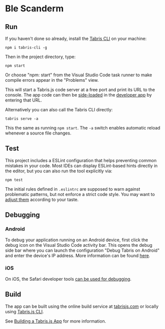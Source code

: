 # Ble Scanderm

## Run

If you haven't done so already, install the [Tabris CLI](https://www.npmjs.com/package/tabris-cli) on your machine:

```
npm i tabris-cli -g
```

Then in the project directory, type:

```
npm start
```
Or choose "npm: start" from the Visual Studio Code task runner to make compile errors appear in the "Problems" view.

This will start a Tabris.js code server at a free port and print its URL to the console. The app code can then be [side-loaded](https://docs.tabris.com/3.5/developer-app.html#run-your-app) in the [developer app](https://docs.tabris.com/3.5/developer-app.html) by entering that URL.

Alternatively you can also call the Tabris CLI directly:

```
tabris serve -a
```

This the same as running `npm start`. The `-a` switch enables automatic reload whenever a source file changes.

## Test

This project includes a ESLint configuration that helps preventing common mistakes in your code. Most IDEs can display ESLint-based hints directly in the editor, but you can also run the tool explicitly via:

```
npm test
```

The initial rules defined in `.eslintrc` are supposed to warn against problematic patterns, but not enforce a strict code style. You may want to [adjust them](https://eslint.org/docs/rules/) according to your taste.

## Debugging


### Android

To debug your application running on an Android device, first click the debug icon on the Visual Studio Code activity bar. This opens the debug side bar where you can launch the configuration "Debug Tabris on Android" and enter the device's IP address. More information can be found [here](https://docs.tabris.com/3.5/debug.html#android).

### iOS

On iOS, the Safari developer tools [can be used for debugging](https://docs.tabris.com/3.5/debug.html#ios).
## Build

The app can be built using the online build service at [tabrisjs.com](https://tabrisjs.com) or locally using [Tabris.js CLI](https://www.npmjs.com/package/tabris-cli).

See [Building a Tabris.js App](https://docs.tabris.com/3.5/build.html) for more information.

